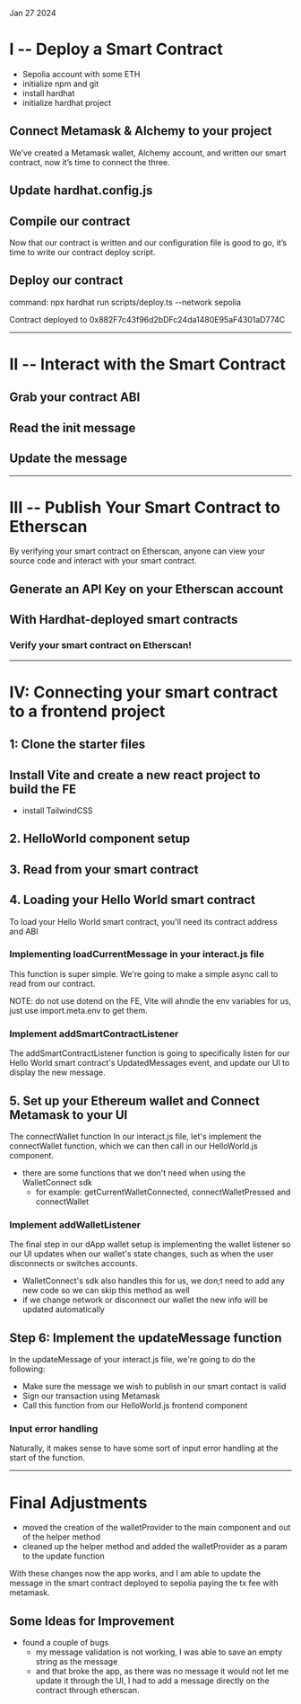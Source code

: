 Jan 27 2024

# I -- Deploy a Smart Contract

- Sepolia account with some ETH
- initialize npm and git
- install hardhat
- initialize hardhat project



## Connect Metamask & Alchemy to your project

We’ve created a Metamask wallet, Alchemy account, and written our smart contract, now it’s time to connect the three.

## Update hardhat.config.js

## Compile our contract

Now that our contract is written and our configuration file is good to go, it’s time to write our contract deploy script.

## Deploy our contract

command: npx hardhat run scripts/deploy.ts --network sepolia

Contract deployed to 0x882F7c43f96d2bDFc24da1480E95aF4301aD774C

------------------------------------------------------------------------------------------------------------------------

# II -- Interact with the Smart Contract

## Grab your contract ABI

## Read the init message

## Update the message

---------------------------------------------------------------------------------------------------------------------------

# III -- Publish  Your Smart Contract to Etherscan

By verifying your smart contract on Etherscan, anyone can view your source code and interact with your smart contract.

## Generate an API Key on your Etherscan account

## With Hardhat-deployed smart contracts

### Verify your smart contract on Etherscan!

----------------------------------------------------------------------------------------------------------------------------

# IV: Connecting your smart contract to a frontend project

## 1: Clone the starter files

## Install Vite and create a new react project to build the FE

- install TailwindCSS

## 2. HelloWorld component setup

## 3. Read from your smart contract

## 4. Loading your Hello World smart contract

To load your Hello World smart contract, you'll need its contract address and ABI

### Implementing loadCurrentMessage in your interact.js file

This function is super simple. We're going to make a simple async call to read from our contract. 

NOTE: do not use dotend on the FE, Vite will ahndle the env variables for us, just use import.meta.env to get them.

### Implement addSmartContractListener

The addSmartContractListener function is going to specifically listen for our Hello World smart contract's UpdatedMessages event, and update our UI to display the new message.

## 5. Set up your Ethereum wallet and Connect Metamask to your UI

The connectWallet function
In our interact.js file, let's implement the connectWallet function, which we can then call in our HelloWorld.js component.

- there are some functions that we don't need when using the WalletConnect sdk
  - for example: getCurrentWalletConnected, connectWalletPressed and connectWallet

### Implement addWalletListener

The final step in our dApp wallet setup is implementing the wallet listener so our UI updates when our wallet's state changes, such as when the user disconnects or switches accounts.

- WalletConnect's sdk also handles this for us, we don;t need to add any new code so we can skip this method as well
- if we change network or disconnect our wallet the new info will be updated automatically

## Step 6: Implement the updateMessage function

In the updateMessage of your interact.js file, we're going to do the following:

  - Make sure the message we wish to publish in our smart contact is valid
  - Sign our transaction using Metamask
  - Call this function from our HelloWorld.js frontend component

### Input error handling

Naturally, it makes sense to have some sort of input error handling at the start of the function.

-------------------------------------------------------------------------------------------------

# Final Adjustments

- moved the creation of the walletProvider to the main component and out of the helper method
- cleaned up the helper method and added the walletProvider as a param to the update function

With these changes now the app works, and I am able to update the message in the smart contract deployed to sepolia paying the tx fee with metamask.

## Some Ideas for Improvement

- found a couple of bugs
  - my message validation is not working, I was able to save an empty string as the message
  - and that broke the app, as there was no message it would not let me update it through the UI, I had to add a message directly on the contract through etherscan.
